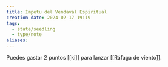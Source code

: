 ```yaml
---
title: Ímpetu del Vendaval Espiritual
creation date: 2024-02-17 19:19
tags:
  - state/seedling
  - type/note
aliases:
---
```

Puedes gastar 2 puntos [[ki]] para lanzar [[Ráfaga de viento]].

